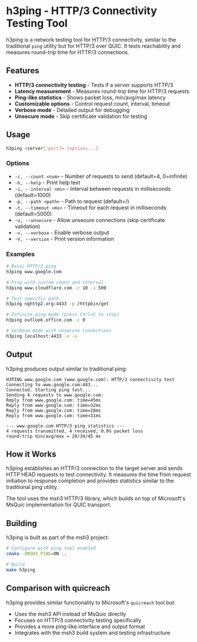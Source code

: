 # h3ping - HTTP/3 Connectivity Testing Tool

h3ping is a network testing tool for HTTP/3 connectivity, similar to the traditional `ping` utility but for HTTP/3 over QUIC. It tests reachability and measures round-trip time for HTTP/3 connections.

## Features

- **HTTP/3 connectivity testing** - Tests if a server supports HTTP/3
- **Latency measurement** - Measures round-trip time for HTTP/3 requests
- **Ping-like statistics** - Shows packet loss, min/avg/max latency
- **Customizable options** - Control request count, interval, timeout
- **Verbose mode** - Detailed output for debugging
- **Unsecure mode** - Skip certificate validation for testing

## Usage

```bash
h3ping <server[:port]> [options...]
```

### Options

- `-c, --count <num>` - Number of requests to send (default=4, 0=infinite)
- `-h, --help` - Print help text
- `-i, --interval <ms>` - Interval between requests in milliseconds (default=1000)
- `-p, --path <path>` - Path to request (default=/)
- `-t, --timeout <ms>` - Timeout for each request in milliseconds (default=5000)
- `-u, --unsecure` - Allow unsecure connections (skip certificate validation)
- `-v, --verbose` - Enable verbose output
- `-V, --version` - Print version information

### Examples

```bash
# Basic HTTP/3 ping
h3ping www.google.com

# Ping with custom count and interval
h3ping www.cloudflare.com -c 10 -i 500

# Test specific path
h3ping nghttp2.org:4433 -p /httpbin/get

# Infinite ping mode (press Ctrl+C to stop)
h3ping outlook.office.com -c 0

# Verbose mode with unsecure connections
h3ping localhost:4433 -v -u
```

## Output

h3ping produces output similar to traditional ping:

```
H3PING www.google.com (www.google.com): HTTP/3 connectivity test
Connecting to www.google.com:443...
Connected. Starting ping test...
Sending 4 requests to www.google.com:
Reply from www.google.com: time=45ms
Reply from www.google.com: time=32ms
Reply from www.google.com: time=28ms
Reply from www.google.com: time=31ms

--- www.google.com HTTP/3 ping statistics ---
4 requests transmitted, 4 received, 0.0% packet loss
round-trip min/avg/max = 28/34/45 ms
```

## How it Works

h3ping establishes an HTTP/3 connection to the target server and sends HTTP HEAD requests to test connectivity. It measures the time from request initiation to response completion and provides statistics similar to the traditional ping utility.

The tool uses the msh3 HTTP/3 library, which builds on top of Microsoft's MsQuic implementation for QUIC transport.

## Building

h3ping is built as part of the msh3 project:

```bash
# Configure with ping tool enabled
cmake -DMSH3_PING=ON ..

# Build
make h3ping
```

## Comparison with quicreach

h3ping provides similar functionality to Microsoft's `quicreach` tool but:
- Uses the msh3 API instead of MsQuic directly
- Focuses on HTTP/3 connectivity testing specifically
- Provides a more ping-like interface and output format
- Integrates with the msh3 build system and testing infrastructure